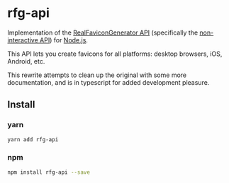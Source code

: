 # rfg-api

Implementation of the [RealFaviconGenerator
API](http://realfavicongenerator.net/api) (specifically the [non-interactive
API](https://realfavicongenerator.net/api/non_interactive_api)) for
[Node.js](https://nodejs.org).

This API lets you create favicons for all platforms: desktop browsers, iOS,
Android, etc.

This rewrite attempts to clean up the original with some more documentation, and
is in typescript for added development pleasure.

## Install

### yarn

```bash
yarn add rfg-api
```

### npm

```bash
npm install rfg-api --save
```